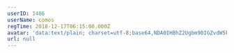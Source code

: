 ```yaml
---
userID: 1486
userName: comos
regTime: 2018-12-17T06:15:00.000Z
avatar: 'data:text/plain; charset=utf-8;base64,NDA0IHBhZ2Ugbm90IGZvdW5kCg=='
url: null
---
```



